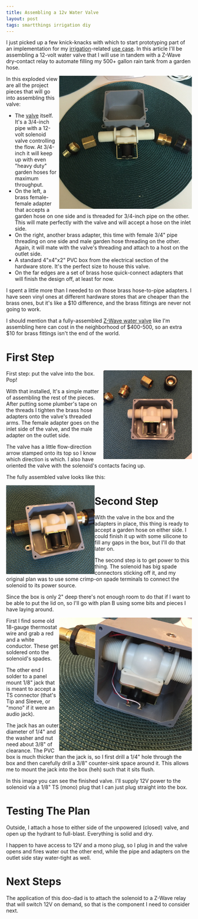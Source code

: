 ```yaml
---
title: Assembling a 12v Water Valve
layout: post
tags: smartthings irrigation diy
---
```


I just picked up a few knick-knacks with which to start prototyping part of an implementation for my [irrigation][]-related [use case][]. In this article I'll be assembling a 12-volt water valve that I will use in tandem with a Z-Wave dry-contact relay to automate filling my 500+ gallon rain tank from a garden hose.

[irrigation]:/use_cases/the_sprinklers
[use case]:/use_cases/
<img style="float: right;" src="/images/mimolite/valve-exploded.jpg" width="360 px" /> 

In this exploded view are all the project pieces that will go into assembling this valve:

* The [valve][] itself. It's a 3/4-inch pipe with a 12-volt solenoid valve controlling the flow. At 3/4-inch it will keep up with even "heavy duty" garden hoses for maximum throughput.
* On the left, a brass female-female adapter that accepts a garden hose on one side and is threaded for 3/4-inch pipe on the other. This will mate perfectly with the valve and will accept a hose on the inlet side.
* On the right, another brass adapter, this time with female 3/4" pipe threading on one side and male garden hose threading on the other. Again, it will mate with the valve's threading and attach to a host on the outlet side.
* A standard 4"x4"x2" PVC box from the electrical section of the hardware store. It's the perfect size to house this valve.
* On the far edges are a set of brass hose quick-connect adapters that will finish the design off, at least for now.

I spent a little more than I needed to on those brass hose-to-pipe adapters. I have seen vinyl ones at different hardware stores that are cheaper than the brass ones, but it's like a $10 difference, and the brass fittings are never not going to work.

I should mention that a fully-assembled [Z-Wave water valve][] like I'm assembling here can cost in the neighborhood of $400-500, so an extra $10 for brass fittings isn't the end of the world.

# First Step

<img style="float: right;" src="/images/mimolite/valve-2.jpg" width="240 px" /> 

First step: put the valve into the box. Pop!

With that installed, It's a simple matter of assembling the rest of the pieces. After putting some plumber's tape on the threads I tighten the brass hose adapters onto the valve's threaded arms. The female adapter goes on the inlet side of the valve, and the male adapter on the outlet side.

The valve has a little flow-direction arrow stamped onto its top so I know which direction is which. I also have oriented the valve with the solenoid's contacts facing up.

The fully assembled valve looks like this:

<img style="float: left;" src="/images/mimolite/valve-3.jpg" width="240 px" /> 

# Second Step

With the valve in the box and the adapters in place, this thing is ready to accept a garden hose on either side. I could finish it up with some silicone to fill any gaps in the box, but I'll do that later on.

The second step is to get power to this thing. The solenoid has big spade connectors sticking off it, and my original plan was to use some crimp-on spade terminals to connect the solenoid to its power source.

Since the box is only 2" deep there's not enough room to do that if I want to be able to put the lid on, so I'll go with plan B using some bits and pieces I have laying around.

<img style="float: right;" src="/images/mimolite/valve-4.jpg" width="360 px" /> 

First I find some old 18-gauge thermostat wire and grab a red and a white conductor. These get soldered onto the solenoid's spades.

The other end I solder to a panel mount 1/8" jack that is meant to accept a TS connector (that's Tip and Sleeve, or "mono" if it were an audio jack).

The jack has an outer diameter of 1/4" and the washer and nut need about 3/8" of clearance. The PVC box is much thicker than the jack is, so I first drill a 1/4" hole through the box and then carefully drill a 3/8" counter-sink space around it. This allows me to mount the jack into the box (heh) such that it sits flush.

In this image you can see the finished valve. I'll supply 12V power to the solenoid via a 1/8" TS (mono) plug that I can just plug straight into the box.

# Testing The Plan

Outside, I attach a hose to either side of the unpowered (closed) valve, and open up the hydrant to full-blast. Everything is solid and dry.

I happen to have access to 12V and a mono plug, so I plug in and the valve opens and fires water out the other end, while the pipe and adapters on the outlet side stay water-tight as well.

# Next Steps

The application of this doo-dad is to attach the solenoid to a Z-Wave relay that will switch 12V on demand, so that is the component I need to consider next.

[valve]: http://amzn.to/29pQPmv
[Z-Wave water valve]: http://amzn.to/29zbyqm